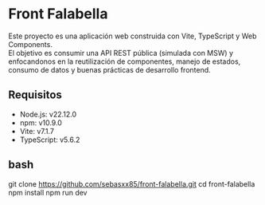 # Front Falabella

Este proyecto es una aplicación web construida con Vite, TypeScript y Web Components.  
El objetivo es consumir una API REST pública (simulada con MSW) y enfocandonos en la 
reutilización de componentes, manejo de estados, consumo de datos y buenas prácticas 
de desarrollo frontend.

## Requisitos

- Node.js: v22.12.0
- npm: v10.9.0
- Vite: v7.1.7  
- TypeScript: v5.6.2  

## bash
git clone https://github.com/sebasxx85/front-falabella.git
cd front-falabella
npm install
npm run dev